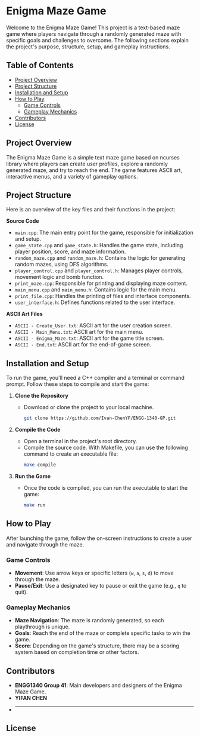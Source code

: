 # Enigma Maze Game

Welcome to the Enigma Maze Game! This project is a text-based maze game where players navigate through a randomly generated maze with specific goals and challenges to overcome. The following sections explain the project's purpose, structure, setup, and gameplay instructions.

## Table of Contents
- [Project Overview](#project-overview)
- [Project Structure](#project-structure)
- [Installation and Setup](#installation-and-setup)
- [How to Play](#how-to-play)
  - [Game Controls](#game-controls)
  - [Gameplay Mechanics](#gameplay-mechanics)
- [Contributors](#contributors)
- [License](#license)

## Project Overview
The Enigma Maze Game is a simple text maze game based on ncurses library where players can create user profiles, explore a randomly generated maze, and try to reach the end. The game features ASCII art, interactive menus, and a variety of gameplay options.

## Project Structure
Here is an overview of the key files and their functions in the project:

**Source Code**
- `main.cpp`: The main entry point for the game, responsible for initialization and setup.
- `game_state.cpp` and `game_state.h`: Handles the game state, including player position, score, and maze information.
- `random_maze.cpp` and `random_maze.h`: Contains the logic for generating random mazes, using DFS algorithms.
- `player_control.cpp` and `player_control.h`: Manages player controls, movement logic and bomb function.
- `print_maze.cpp`: Responsible for printing and displaying maze content.
- `main_menu.cpp` and `main_menu.h`: Contains logic for the main menu.
- `print_file.cpp`: Handles the printing of files and interface components.
- `user_interface.h`: Defines functions related to the user interface.

**ASCII Art Files**
- `ASCII - Create_User.txt`: ASCII art for the user creation screen.
- `ASCII - Main_Menu.txt`: ASCII art for the main menu.
- `ASCII - Enigma_Maze.txt`: ASCII art for the game title screen.
- `ASCII - End.txt`: ASCII art for the end-of-game screen.

## Installation and Setup
To run the game, you'll need a C++ compiler and a terminal or command prompt. Follow these steps to compile and start the game:

1. **Clone the Repository**
   - Download or clone the project to your local machine.
     ```bash
     git clone https://github.com/Ivan-ChenYF/ENGG-1340-GP.git
     ```

2. **Compile the Code**
   - Open a terminal in the project's root directory.
   - Compile the source code. With Makefile, you can use the following command to create an executable file:
     ```bash
     make compile
     ```

3. **Run the Game**
   - Once the code is compiled, you can run the executable to start the game:
     ```bash
     make run
     ```

## How to Play
After launching the game, follow the on-screen instructions to create a user and navigate through the maze.

### Game Controls
- **Movement**: Use arrow keys or specific letters (`w`, `a`, `s`, `d`) to move through the maze.
- **Pause/Exit**: Use a designated key to pause or exit the game (e.g., `q` to quit).

### Gameplay Mechanics
- **Maze Navigation**: The maze is randomly generated, so each playthrough is unique.
- **Goals**: Reach the end of the maze or complete specific tasks to win the game.
- **Score**: Depending on the game's structure, there may be a scoring system based on completion time or other factors.

## Contributors
- **ENGG1340 Group 41**: Main developers and designers of the Enigma Maze Game.
- **YIFAN CHEN**
- **  **

## License




